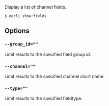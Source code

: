Display a list of channel fields.

```
$ eecli show:fields
```

## Options

### `--group_id=""`

Limit results to the specified field group id.

### `--channel=""`

Limit results to the specified channel short name.

### `--type=""`

Limit results to the specified fieldtype.